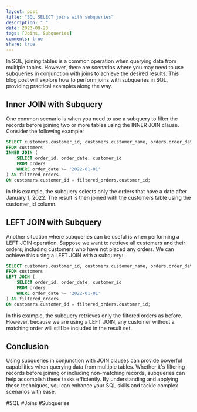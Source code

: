 ```yaml
---
layout: post
title: "SQL SELECT joins with subqueries"
description: " "
date: 2023-09-23
tags: [Joins, Subqueries]
comments: true
share: true
---
```


In SQL, joining tables is a common operation when querying data from multiple tables. However, there are scenarios where you may need to use subqueries in conjunction with joins to achieve the desired results. This blog post will explore how to perform joins with subqueries in SQL, providing practical examples along the way.

## Inner JOIN with Subquery

One common scenario is when you need to use a subquery to filter the records before joining two or more tables using the INNER JOIN clause. Consider the following example:

```sql
SELECT customers.customer_id, customers.customer_name, orders.order_date
FROM customers
INNER JOIN (
    SELECT order_id, order_date, customer_id
    FROM orders
    WHERE order_date >= '2022-01-01'
) AS filtered_orders
ON customers.customer_id = filtered_orders.customer_id;
```

In this example, the subquery selects only the orders that have a date after January 1, 2022. The result is then joined with the customers table using the customer_id column.

## LEFT JOIN with Subquery

Another situation where subqueries can be useful is when performing a LEFT JOIN operation. Suppose we want to retrieve all customers and their orders, including customers who have not placed any orders. We can achieve this using a LEFT JOIN with a subquery:

```sql
SELECT customers.customer_id, customers.customer_name, orders.order_date
FROM customers
LEFT JOIN (
    SELECT order_id, order_date, customer_id
    FROM orders
    WHERE order_date >= '2022-01-01'
) AS filtered_orders
ON customers.customer_id = filtered_orders.customer_id;
```

In this example, the subquery retrieves only the filtered orders as before. However, because we are using a LEFT JOIN, any customer without a matching order will still be included in the result set.

## Conclusion

Using subqueries in conjunction with JOIN clauses can provide powerful capabilities when querying data from multiple tables. Whether it's filtering records before joining or including non-matching records, subqueries can help accomplish these tasks efficiently. By understanding and applying these techniques, you can enhance your SQL skills and tackle complex scenarios with ease.

#SQL #Joins #Subqueries